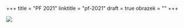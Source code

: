 +++
title = "PF 2021"
linktitle = "pf-2021"
draft = true
obrazek = ""
+++

![](/assets/media/brezanek_final.png)

